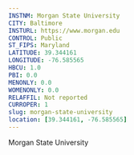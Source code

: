 ```yaml
---
INSTNM: Morgan State University
CITY: Baltimore
INSTURL: https://www.morgan.edu
CONTROL: Public
ST_FIPS: Maryland
LATITUDE: 39.344161
LONGITUDE: -76.585565
HBCU: 1.0
PBI: 0.0
MENONLY: 0.0
WOMENONLY: 0.0
RELAFFIL: Not reported
CURROPER: 1
slug: morgan-state-university
location: [39.344161, -76.585565]
---
```

Morgan State University